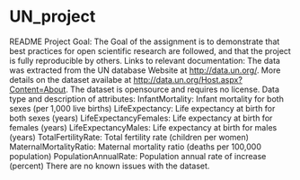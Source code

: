 # UN_project
README
Project Goal: The Goal of the assignment is to demonstrate that best practices for open scientific research are followed, and that the project is fully reproducible by others.
Links to relevant documentation:
The data was extracted from the UN database Website at http://data.un.org/. More details on the dataset availabe at http://data.un.org/Host.aspx?Content=About. The dataset is opensource and requires no license.
Data type and description of attributes:
InfantMortality: Infant mortality for both sexes (per 1,000 live births)
LifeExpectancy: Life expectancy at birth for both sexes (years)
LifeExpectancyFemales: Life expectancy at birth for females (years)
LifeExpectancyMales: Life expectancy at birth for males (years)
TotalFertilityRate: Total fertility rate (children per women)
MaternalMortalityRatio: Maternal mortality ratio (deaths per 100,000 population)
PopulationAnnualRate: Population annual rate of increase (percent)
There are no known issues with the dataset.
